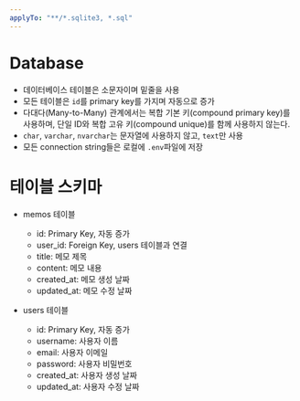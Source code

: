```yaml
---
applyTo: "**/*.sqlite3, *.sql"
---
```


# Database
- 데이터베이스 테이블은 소문자이며 밑줄을 사용
- 모든 테이블은 `id`를 primary key를 가지며 자동으로 증가
- 다대다(Many-to-Many) 관계에서는 복합 기본 키(compound primary key)를 사용하며, 단일 ID와 복합 고유 키(compound unique)를 함께 사용하지 않는다.
- `char`, `varchar`, `nvarchar`는 문자열에 사용하지 않고, `text`만 사용
- 모든 connection string들은 로컬에 `.env`파일에 저장

# 테이블 스키마

- memos 테이블

    - id: Primary Key, 자동 증가
    - user_id: Foreign Key, users 테이블과 연결
    - title: 메모 제목
    - content: 메모 내용
    - created_at: 메모 생성 날짜
    - updated_at: 메모 수정 날짜

- users 테이블

    - id: Primary Key, 자동 증가
    - username: 사용자 이름
    - email: 사용자 이메일
    - password: 사용자 비밀번호
    - created_at: 사용자 생성 날짜
    - updated_at: 사용자 수정 날짜